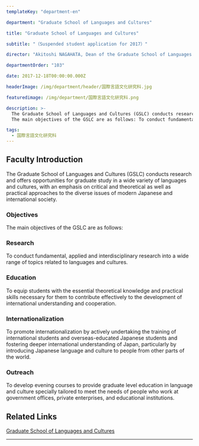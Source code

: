 ```yaml
---
templateKey: "department-en"

department: "Graduate School of Languages and Cultures"

title: "Graduate School of Languages and Cultures"

subtitle: "（Suspended student application for 2017）"

director: "Akitoshi NAGAHATA, Dean of the Graduate School of Languages and Cultures"

departmentOrder: "103"

date: 2017-12-18T00:00:00.000Z

headerImage: /img/department/header/国際言語文化研究科.jpg

featuredimage: /img/department/国際言語文化研究科.png

description: >-
  The Graduate School of Languages and Cultures (GSLC) conducts research and offers opportunities for graduate study in a wide variety of languages and cultures, with an emphasis on critical and theoretical as well as practical approaches to the diverse issues of modern Japanese and international society.
  The main objectives of the GSLC are as follows: To conduct fundamental, applied and interdisciplinary research into a wide range of topics related to languages and cultures. To equip students with the essential...

tags:
  - 国際言語文化研究科
---
```


## Faculty Introduction

The Graduate School of Languages and Cultures (GSLC) conducts research and offers opportunities for graduate study in a wide variety of languages and cultures, with an emphasis on critical and theoretical as well as practical approaches to the diverse issues of modern Japanese and international society.

### Objectives

The main objectives of the GSLC are as follows:

### Research

To conduct fundamental, applied and interdisciplinary research into a wide range of topics related to languages and cultures.

### Education

To equip students with the essential theoretical knowledge and practical skills necessary for them to contribute effectively to the development of international understanding and cooperation.

### Internationalization

To promote internationalization by actively undertaking the training of international students and overseas-educated Japanese students and fostering deeper international understanding of Japan, particularly by introducing Japanese language and culture to people from other parts of the world.

### Outreach

To develop evening courses to provide graduate level education in language and culture specially tailored to meet the needs of people who work at government offices, private enterprises, and educational institutions.

## Related Links

[Graduate School of Languages and Cultures](https://www.lang.nagoya-u.ac.jp/index-e.html)

---
